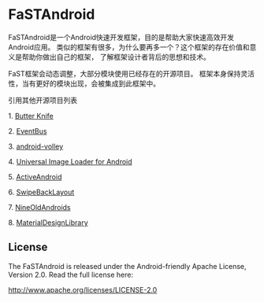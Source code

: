 FaSTAndroid
===========

FaSTAndroid是一个Android快速开发框架，目的是帮助大家快速高效开发Android应用。
类似的框架有很多，为什么要再多一个？这个框架的存在价值和意义是帮助你做出自己的框架，
了解框架设计者背后的思想和技术。

FaST框架会动态调整，大部分模块使用已经存在的开源项目。
框架本身保持灵活性，当有更好的模块出现，会被集成到此框架中。


引用其他开源项目列表
<p>1. <a href="https://github.com/JakeWharton/butterknife">Butter Knife</a> </p>

<p>2. <a href="https://github.com/greenrobot/EventBus">EventBus</a> </p>

<p>3. <a href="https://github.com/mcxiaoke/android-volley">android-volley</a> </p>

<p>4. <a href="https://github.com/nostra13/Android-Universal-Image-Loader">Universal Image Loader for Android</a></p>

<p>5. <a href="https://github.com/pardom/ActiveAndroid">ActiveAndroid</a></p>

<p>6. <a href="https://github.com/Issacw0ng/SwipeBackLayout">SwipeBackLayout</a></p>

<p>7. <a href="https://github.com/JakeWharton/NineOldAndroids">NineOldAndroids</a></p>

<p>8. <a href="https://github.com/navasmdc/MaterialDesignLibrary">MaterialDesignLibrary</a></p>



<h2 id="license">License</h2>
<p>The FaSTAndroid is released under the Android-friendly
Apache License, Version 2.0. Read the full license here:</p>

<p><a href="http://www.apache.org/licenses/LICENSE-2.0">http://www.apache.org/licenses/LICENSE-2.0</a></p>

<!--
  <h2>关于作者</h2>
<p>
   隋雨辰 Android架构师
   厦门新博教育联合创始人
   厦门GDG联合负责人  
   51CTO学院签约讲师  
   多贝网特约讲师 
</p>-->
